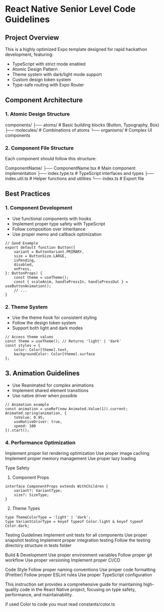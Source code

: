 # React Native Senior Level Code Guidelines

## Project Overview
This is a highly optimized Expo template designed for rapid hackathon development, featuring:

- TypeScript with strict mode enabled
- Atomic Design Pattern
- Theme system with dark/light mode support
- Custom design token system
- Type-safe routing with Expo Router

## Component Architecture

### 1. Atomic Design Structure
components/ 
├── atoms/ # Basic building blocks (Button, Typography, Box) 
├── molecules/ # Combinations of atoms 
└── organisms/ # Complex UI components

### 2. Component File Structure
Each component should follow this structure:

ComponentName/ 
├── ComponentName.tsx # Main component implementation 
├── index.type.ts # TypeScript interfaces and types 
├── index.util.ts # Helper functions and utilities 
└── index.ts # Export file


## Best Practices

### 1. Component Development
- Use functional components with hooks
- Implement proper type safety with TypeScript
- Follow composition over inheritance
- Use proper memo and callback optimization

```tsx
// Good Example
export default function Button({
    variant = ButtonVariant.PRIMARY,
    size = ButtonSize.LARGE,
    isPending,
    disabled,
    onPress,
}: ButtonProps) {
    const theme = useTheme();
    const { scaleAnim, handlePressIn, handlePressOut } = useButtonAnimation();
    // ...
}
```

### 2. Theme System
- Use the theme hook for consistent styling
- Follow the design token system
- Support both light and dark modes

```tsx
// Access theme values
const theme = useTheme(); // Returns 'light' | 'dark'
const styles = {
    color: Color[theme].text,
    backgroundColor: Color[theme].surface
};
```

## 3. Animation Guidelines
- Use Reanimated for complex animations
- Implement shared element transitions
- Use native driver when possible

```tsx
// Animation example
const animation = useRef(new Animated.Value(1)).current;
Animated.spring(animation, {
    toValue: 0.95,
    useNativeDriver: true,
    speed: 100
}).start();
```

### 4. Performance Optimization
Implement proper list rendering optimization
Use proper image caching
Implement proper memory management
Use proper lazy loading

Type Safety
1. Component Props

```tsx
interface ComponentProps extends WithChildren {
    variant?: VariantType;
    size?: SizeType;
}
```

2. Theme Types
```tsx
type ThemeColorType = 'light' | 'dark';
type VariantColorType = keyof typeof Color.light & keyof typeof Color.dark;
```

Testing Guidelines
Implement unit tests for all components
Use proper snapshot testing
Implement proper integration testing
Follow the testing directory structure in tests folder

Build & Development
Use proper environment variables
Follow proper git workflow
Use proper versioning
Implement proper CI/CD

Code Style
Follow proper naming conventions
Use proper code formatting (Prettier)
Follow proper ESLint rules
Use proper TypeScript configuration


This instruction set provides a comprehensive guide for maintaining high-quality code in the React Native project, focusing on type safety, performance, and maintainability.

if used Color to code you must read constants/color.ts